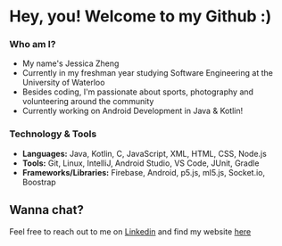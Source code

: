 
<!--
**jessica3710/jessica3710** is a ✨ _special_ ✨ repository because its `README.md` (this file) appears on your GitHub profile.
### Hi there 👋

Here are some ideas to get you started:

- 🔭 I’m currently working on ...
- 🌱 I’m currently learning ...
- 👯 I’m looking to collaborate on ...
- 🤔 I’m looking for help with ...
- 💬 Ask me about ...
- 📫 How to reach me: ...
- 😄 Pronouns: ...
- ⚡ Fun fact: ...
-->
# Hey, you! Welcome to my Github :)

### Who am I?
- My name's Jessica Zheng 
- Currently in my freshman year studying Software Engineering at the University of Waterloo
- Besides coding, I'm passionate about sports, photography and volunteering around the community
- Currently working on Android Development in Java & Kotlin! 

### Technology & Tools
- **Languages:** Java, Kotlin, C, JavaScript, XML, HTML, CSS, Node.js
- **Tools:** Git, Linux, IntelliJ, Android Studio, VS Code, JUnit, Gradle
- **Frameworks/Libraries:** Firebase, Android, p5.js, ml5.js, Socket.io, Boostrap

## Wanna chat?
Feel free to reach out to me on [Linkedin](https://www.linkedin.com/in/jessica3710/) and find my website [here](https://jessicazheng.com)


